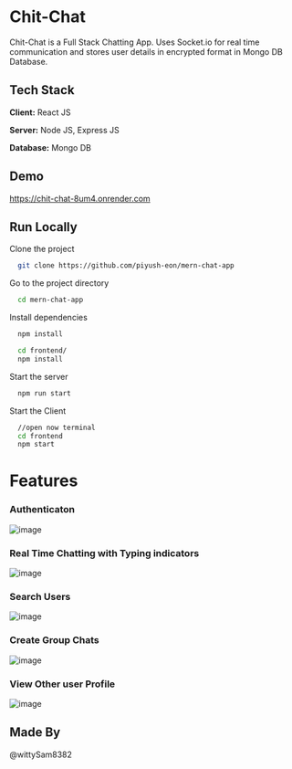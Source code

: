 # Chit-Chat

Chit-Chat is a Full Stack Chatting App.
Uses Socket.io for real time communication and stores user details in encrypted format in Mongo DB Database.

## Tech Stack

**Client:** React JS

**Server:** Node JS, Express JS

**Database:** Mongo DB

## Demo

https://chit-chat-8um4.onrender.com

## Run Locally

Clone the project

```bash
  git clone https://github.com/piyush-eon/mern-chat-app
```

Go to the project directory

```bash
  cd mern-chat-app
```

Install dependencies

```bash
  npm install
```

```bash
  cd frontend/
  npm install
```

Start the server

```bash
  npm run start
```

Start the Client

```bash
  //open now terminal
  cd frontend
  npm start
```

# Features

### Authenticaton
![image](https://github.com/wittysam8382/chit-chat-app/assets/101207674/849b8518-8ce6-4864-a7ad-0b2b645953cc)

### Real Time Chatting with Typing indicators
![image](https://github.com/wittysam8382/chit-chat-app/assets/101207674/80050e3c-c41c-4a76-825d-70fc178bcec6)

### Search Users
![image](https://github.com/wittysam8382/chit-chat-app/assets/101207674/20042d81-bcd4-484e-aaf1-56d951d3cc25)

### Create Group Chats
![image](https://github.com/wittysam8382/chit-chat-app/assets/101207674/fa252045-dedb-4a52-bf8c-8723759faa92)

### View Other user Profile
![image](https://github.com/wittysam8382/chit-chat-app/assets/101207674/4b9a5293-63fe-4039-9271-45a531cc8e09)

## Made By
@wittySam8382
